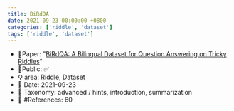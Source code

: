```yaml
---
title: BiRdQA
date: 2021-09-23 00:00:00 +0800
categories: ['riddle', 'dataset']
tags: ['riddle', 'dataset']
---
```


- 📙Paper: "[BiRdQA: A Bilingual Dataset for Question Answering on Tricky Riddles](https://www.semanticscholar.org/paper/BiRdQA%3A-A-Bilingual-Dataset-for-Question-Answering-Zhang-Wan/4f7c4a9d73f6d18f4bbb4424c7f8a16df45df474)"
- 🔑Public: ✅
- ⚲ area: Riddle, Dataset
- 📅 Date: 2021-09-23
- 🔎 Taxonomy: advanced / hints, introduction, summarization
- 📝 #References: 60
